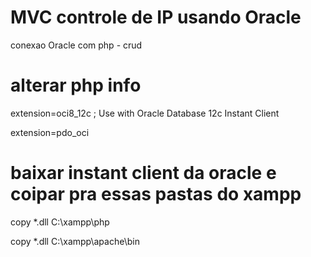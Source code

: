 # MVC controle de IP usando Oracle
  conexao Oracle com php - crud
  
  
# alterar php info
extension=oci8_12c  ; Use with Oracle Database 12c Instant Client

extension=pdo_oci

# baixar instant client da oracle e coipar pra essas pastas do xampp
copy *.dll C:\xampp\php

copy *.dll C:\xampp\apache\bin
